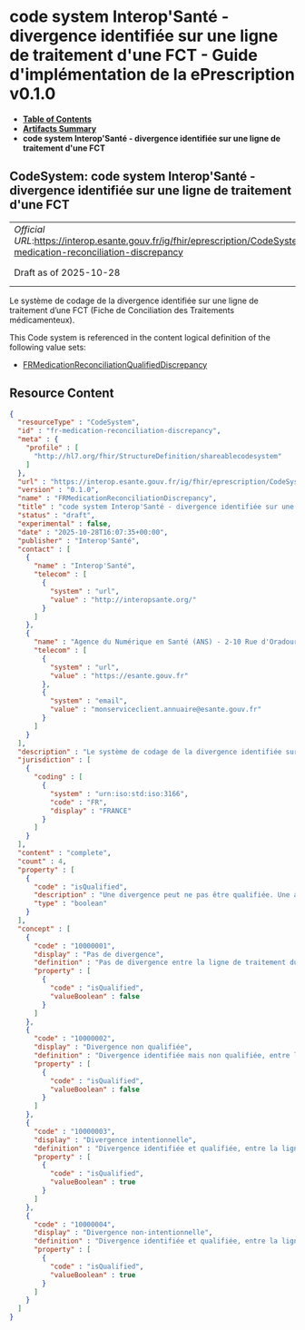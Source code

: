# code system Interop'Santé - divergence identifiée sur une ligne de traitement d'une FCT - Guide d'implémentation de la ePrescription v0.1.0

* [**Table of Contents**](toc.md)
* [**Artifacts Summary**](artifacts.md)
* **code system Interop'Santé - divergence identifiée sur une ligne de traitement d'une FCT**

## CodeSystem: code system Interop'Santé - divergence identifiée sur une ligne de traitement d'une FCT 

| | |
| :--- | :--- |
| *Official URL*:https://interop.esante.gouv.fr/ig/fhir/eprescription/CodeSystem/fr-medication-reconciliation-discrepancy | *Version*:0.1.0 |
| Draft as of 2025-10-28 | *Computable Name*:FRMedicationReconciliationDiscrepancy |

 
Le système de codage de la divergence identifiée sur une ligne de traitement d’une FCT (Fiche de Conciliation des Traitements médicamenteux). 

 This Code system is referenced in the content logical definition of the following value sets: 

* [FRMedicationReconciliationQualifiedDiscrepancy](ValueSet-fr-medication-reconciliation-qualified-discrepancy.md)



## Resource Content

```json
{
  "resourceType" : "CodeSystem",
  "id" : "fr-medication-reconciliation-discrepancy",
  "meta" : {
    "profile" : [
      "http://hl7.org/fhir/StructureDefinition/shareablecodesystem"
    ]
  },
  "url" : "https://interop.esante.gouv.fr/ig/fhir/eprescription/CodeSystem/fr-medication-reconciliation-discrepancy",
  "version" : "0.1.0",
  "name" : "FRMedicationReconciliationDiscrepancy",
  "title" : "code system Interop'Santé - divergence identifiée sur une ligne de traitement d'une FCT",
  "status" : "draft",
  "experimental" : false,
  "date" : "2025-10-28T16:07:35+00:00",
  "publisher" : "Interop'Santé",
  "contact" : [
    {
      "name" : "Interop'Santé",
      "telecom" : [
        {
          "system" : "url",
          "value" : "http://interopsante.org/"
        }
      ]
    },
    {
      "name" : "Agence du Numérique en Santé (ANS) - 2-10 Rue d'Oradour-sur-Glane, 75015 Paris",
      "telecom" : [
        {
          "system" : "url",
          "value" : "https://esante.gouv.fr"
        },
        {
          "system" : "email",
          "value" : "monserviceclient.annuaire@esante.gouv.fr"
        }
      ]
    }
  ],
  "description" : "Le système de codage de la divergence identifiée sur une ligne de traitement d'une FCT (Fiche de Conciliation des Traitements médicamenteux).",
  "jurisdiction" : [
    {
      "coding" : [
        {
          "system" : "urn:iso:std:iso:3166",
          "code" : "FR",
          "display" : "FRANCE"
        }
      ]
    }
  ],
  "content" : "complete",
  "count" : 4,
  "property" : [
    {
      "code" : "isQualified",
      "description" : "Une divergence peut ne pas être qualifiée. Une absence de divergence n'a pas à être qualifiée.",
      "type" : "boolean"
    }
  ],
  "concept" : [
    {
      "code" : "10000001",
      "display" : "Pas de divergence",
      "definition" : "Pas de divergence entre la ligne de traitement du Bilan Médicamenteux et celle du Traitement Courant",
      "property" : [
        {
          "code" : "isQualified",
          "valueBoolean" : false
        }
      ]
    },
    {
      "code" : "10000002",
      "display" : "Divergence non qualifiée",
      "definition" : "Divergence identifiée mais non qualifiée, entre la ligne de traitement du Bilan Médicamenteux et celle du Traitement Courant",
      "property" : [
        {
          "code" : "isQualified",
          "valueBoolean" : false
        }
      ]
    },
    {
      "code" : "10000003",
      "display" : "Divergence intentionnelle",
      "definition" : "Divergence identifiée et qualifiée, entre la ligne de traitement du Bilan Médicamenteux et celle du Traitement Courant. Le Bilan Médicamenteux a été pris en compte par le prescripteur dans le Traitement Courant.",
      "property" : [
        {
          "code" : "isQualified",
          "valueBoolean" : true
        }
      ]
    },
    {
      "code" : "10000004",
      "display" : "Divergence non-intentionnelle",
      "definition" : "Divergence identifiée et qualifiée, entre la ligne de traitement du Bilan Médicamenteux et celle du Traitement Courant. Méconnaissance, par le prescripteur, du Bilan Médicamenteux dans le Traitement Courant.",
      "property" : [
        {
          "code" : "isQualified",
          "valueBoolean" : true
        }
      ]
    }
  ]
}

```
